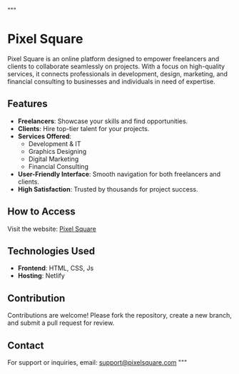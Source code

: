 """
# Pixel Square

Pixel Square is an online platform designed to empower freelancers and clients to collaborate seamlessly on projects. With a focus on high-quality services, it connects professionals in development, design, marketing, and financial consulting to businesses and individuals in need of expertise.

## Features

- **Freelancers**: Showcase your skills and find opportunities.
- **Clients**: Hire top-tier talent for your projects.
- **Services Offered**:
  - Development & IT
  - Graphics Designing
  - Digital Marketing
  - Financial Consulting
- **User-Friendly Interface**: Smooth navigation for both freelancers and clients.
- **High Satisfaction**: Trusted by thousands for project success.

## How to Access

Visit the website: [Pixel Square](https://pixel-square.netlify.app)

## Technologies Used

- **Frontend**: HTML, CSS, Js
- **Hosting**: Netlify

## Contribution

Contributions are welcome! Please fork the repository, create a new branch, and submit a pull request for review.

## Contact

For support or inquiries, email: support@pixelsquare.com
"""

